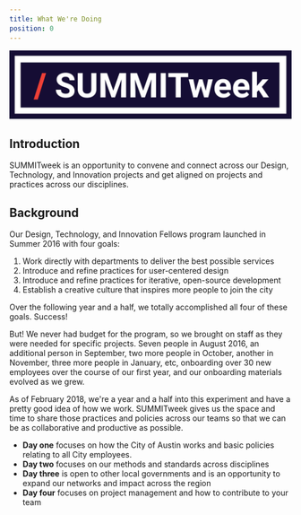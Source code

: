 ```yaml
---
title: What We're Doing
position: 0
---
```


![summitweek-logo.jpg](/assets/img/projects/SUMMITweek-Winter-2018/summitweek-logo.jpg)



## Introduction

SUMMITweek is an opportunity to convene and connect across our Design, Technology, and Innovation projects and get aligned on projects and practices across our disciplines. 


## Background

Our Design, Technology, and Innovation Fellows program launched in Summer 2016 with four goals:

1. Work directly with departments to deliver the best possible services
2. Introduce and refine practices for user-centered design
3. Introduce and refine practices for iterative, open-source development
4. Establish a creative culture that inspires more people to join the city

Over the following year and a half, we totally accomplished all four of these goals. Success!

But! We never had budget for the program, so we brought on staff as they were needed for specific projects. Seven people in August 2016, an additional person in September, two more people in October, another in November, three more people in January, etc, onboarding over 30 new employees over the course of our first year, and our onboarding materials evolved as we grew.

As of February 2018, we're a year and a half into this experiment and have a pretty good idea of how we work. SUMMITweek gives us the space and time to share those practices and policies across our teams so that we can be as collaborative and productive as possible. 

- **Day one** focuses on how the City of Austin works and basic policies relating to all City employees.
- **Day two** focuses on our methods and standards across disciplines 
- **Day three** is open to other local governments and is an opportunity to expand our networks and impact across the region
- **Day four** focuses on project management and how to contribute to your team



